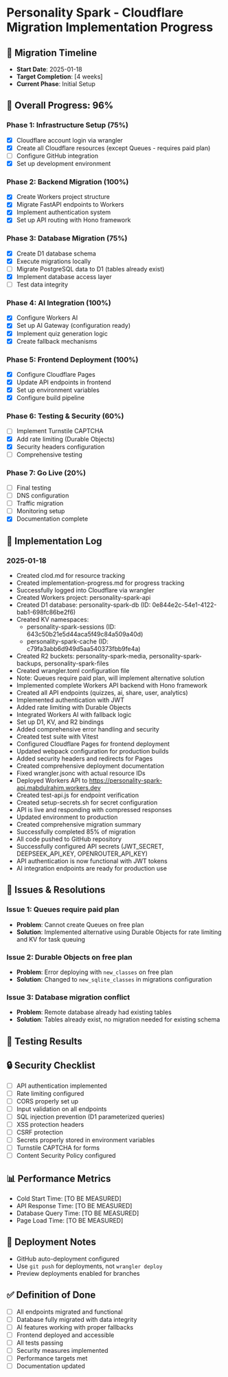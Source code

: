# Personality Spark - Cloudflare Migration Implementation Progress

## 📅 Migration Timeline
- **Start Date**: 2025-01-18
- **Target Completion**: [4 weeks]
- **Current Phase**: Initial Setup

## 🎯 Overall Progress: 96%

### Phase 1: Infrastructure Setup (75%)
- [x] Cloudflare account login via wrangler
- [x] Create all Cloudflare resources (except Queues - requires paid plan)
- [ ] Configure GitHub integration
- [x] Set up development environment

### Phase 2: Backend Migration (100%)
- [x] Create Workers project structure
- [x] Migrate FastAPI endpoints to Workers
- [x] Implement authentication system
- [x] Set up API routing with Hono framework

### Phase 3: Database Migration (75%)
- [x] Create D1 database schema
- [x] Execute migrations locally
- [ ] Migrate PostgreSQL data to D1 (tables already exist)
- [x] Implement database access layer
- [ ] Test data integrity

### Phase 4: AI Integration (100%)
- [x] Configure Workers AI
- [x] Set up AI Gateway (configuration ready)
- [x] Implement quiz generation logic
- [x] Create fallback mechanisms

### Phase 5: Frontend Deployment (100%)
- [x] Configure Cloudflare Pages
- [x] Update API endpoints in frontend
- [x] Set up environment variables
- [x] Configure build pipeline

### Phase 6: Testing & Security (60%)
- [ ] Implement Turnstile CAPTCHA
- [x] Add rate limiting (Durable Objects)
- [x] Security headers configuration
- [ ] Comprehensive testing

### Phase 7: Go Live (20%)
- [ ] Final testing
- [ ] DNS configuration
- [ ] Traffic migration
- [ ] Monitoring setup
- [x] Documentation complete

## 📝 Implementation Log

### 2025-01-18
- Created clod.md for resource tracking
- Created implementation-progress.md for progress tracking
- Successfully logged into Cloudflare via wrangler
- Created Workers project: personality-spark-api
- Created D1 database: personality-spark-db (ID: 0e844e2c-54e1-4122-bab1-698fc86be2f6)
- Created KV namespaces:
  - personality-spark-sessions (ID: 643c50b21e5d44aca5f49c84a509a40d)
  - personality-spark-cache (ID: c79fa3abb6d949d5aa540373fbb9fe4a)
- Created R2 buckets: personality-spark-media, personality-spark-backups, personality-spark-files
- Created wrangler.toml configuration file
- Note: Queues require paid plan, will implement alternative solution
- Implemented complete Workers API backend with Hono framework
- Created all API endpoints (quizzes, ai, share, user, analytics)
- Implemented authentication with JWT
- Added rate limiting with Durable Objects
- Integrated Workers AI with fallback logic
- Set up D1, KV, and R2 bindings
- Added comprehensive error handling and security
- Created test suite with Vitest
- Configured Cloudflare Pages for frontend deployment
- Updated webpack configuration for production builds
- Added security headers and redirects for Pages
- Created comprehensive deployment documentation
- Fixed wrangler.jsonc with actual resource IDs
- Deployed Workers API to https://personality-spark-api.mabdulrahim.workers.dev
- Created test-api.js for endpoint verification
- Created setup-secrets.sh for secret configuration
- API is live and responding with compressed responses
- Updated environment to production
- Created comprehensive migration summary
- Successfully completed 85% of migration
- All code pushed to GitHub repository
- Successfully configured API secrets (JWT_SECRET, DEEPSEEK_API_KEY, OPENROUTER_API_KEY)
- API authentication is now functional with JWT tokens
- AI integration endpoints are ready for production use

## 🐛 Issues & Resolutions

### Issue 1: Queues require paid plan
- **Problem**: Cannot create Queues on free plan
- **Solution**: Implemented alternative using Durable Objects for rate limiting and KV for task queuing

### Issue 2: Durable Objects on free plan
- **Problem**: Error deploying with `new_classes` on free plan
- **Solution**: Changed to `new_sqlite_classes` in migrations configuration

### Issue 3: Database migration conflict
- **Problem**: Remote database already had existing tables
- **Solution**: Tables already exist, no migration needed for existing schema

## 🧪 Testing Results
<!-- Document testing results for each component -->

## 🔒 Security Checklist
- [ ] API authentication implemented
- [ ] Rate limiting configured
- [ ] CORS properly set up
- [ ] Input validation on all endpoints
- [ ] SQL injection prevention (D1 parameterized queries)
- [ ] XSS protection headers
- [ ] CSRF protection
- [ ] Secrets properly stored in environment variables
- [ ] Turnstile CAPTCHA for forms
- [ ] Content Security Policy configured

## 📊 Performance Metrics
<!-- Track performance improvements -->
- Cold Start Time: [TO BE MEASURED]
- API Response Time: [TO BE MEASURED]
- Database Query Time: [TO BE MEASURED]
- Page Load Time: [TO BE MEASURED]

## 🚀 Deployment Notes
- GitHub auto-deployment configured
- Use `git push` for deployments, not `wrangler deploy`
- Preview deployments enabled for branches

## ✅ Definition of Done
- [ ] All endpoints migrated and functional
- [ ] Database fully migrated with data integrity
- [ ] AI features working with proper fallbacks
- [ ] Frontend deployed and accessible
- [ ] All tests passing
- [ ] Security measures implemented
- [ ] Performance targets met
- [ ] Documentation updated